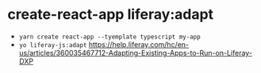 # create-react-app liferay:adapt

- `yarn create react-app --tyemplate typescript my-app`
- `yo liferay-js:adapt` https://help.liferay.com/hc/en-us/articles/360035467712-Adapting-Existing-Apps-to-Run-on-Liferay-DXP